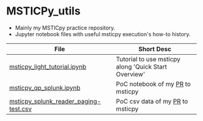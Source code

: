 # MSTICPy_utils

- Mainly my MSTICpy practice repository.
- Jupyter notebook files with useful msticpy execution's how-to history.

| File  | Short Desc |
| ------------- | ------------- |
| [msticpy_light_tutorial.ipynb](https://github.com/Tatsuya-hasegawa/MSTICPy_utils/blob/main/msticpy_light_tutorial.ipynb)  | Tutorial to use msticpy along 'Quick Start Overview' |
| [msticpy_qp_splunk.ipynb](https://github.com/Tatsuya-hasegawa/MSTICPy_utils/blob/main/msticpy_qp_splunk.ipynb) | PoC notebook of my [PR](https://github.com/microsoft/msticpy/pull/657) to msticpy  |
| [msticpy_splunk_reader_paging-test.csv](https://github.com/Tatsuya-hasegawa/MSTICPy_utils/blob/main/msticpy_splunk_reader_paging-test.csv) | PoC csv data of my [PR](https://github.com/microsoft/msticpy/pull/657) to msticpy  |
